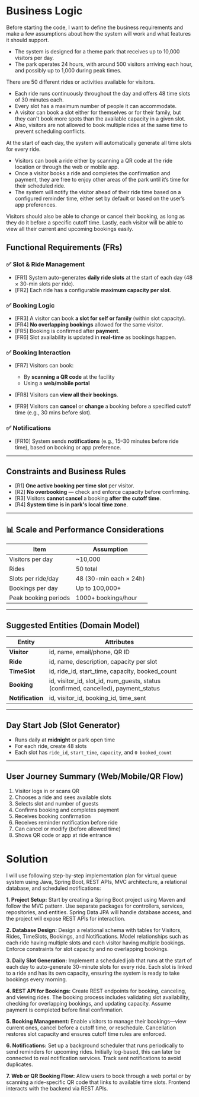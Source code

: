 # Business Logic
Before starting the code, I want to define the business requirements and make a few assumptions about how the system will work and what features it should support. 

* The system is designed for a theme park that receives up to 10,000 visitors per day. 
* The park operates 24 hours, with around 500 visitors arriving each hour, and possibly up to 1,000 during peak times.

There are 50 different rides or activities available for visitors.
* Each ride runs continuously throughout the day and offers 48 time slots of 30 minutes each. 
* Every slot has a maximum number of people it can accommodate.
* A visitor can book a slot either for themselves or for their family, but they can't book more spots than the available capacity in a given slot.
* Also, visitors are not allowed to book multiple rides at the same time to prevent scheduling conflicts.

At the start of each day, the system will automatically generate all time slots for every ride. 

* Visitors can book a ride either by scanning a QR code at the ride location or through the web or mobile app. 
* Once a visitor books a ride and completes the confirmation and payment, they are free to enjoy other areas of the park until it’s time for their scheduled ride.
* The system will notify the visitor ahead of their ride time based on a configured reminder time, either set by default or based on the user’s app preferences. 

Visitors should also be able to change or cancel their booking, as long as they do it before a specific cutoff time. 
Lastly, each visitor will be able to view all their current and upcoming bookings easily.

## Functional Requirements (FRs)

### ✅ Slot & Ride Management

* \[FR1] System auto-generates **daily ride slots** at the start of each day (48 × 30-min slots per ride).
* \[FR2] Each ride has a configurable **maximum capacity per slot**.

### ✅ Booking Logic

* \[FR3] A visitor can book **a slot for self or family** (within slot capacity).
* \[FR4] **No overlapping bookings** allowed for the same visitor.
* \[FR5] Booking is confirmed after **payment**.
* \[FR6] Slot availability is updated in **real-time** as bookings happen.

### ✅ Booking Interaction

* \[FR7] Visitors can book:

  * By **scanning a QR code** at the facility
  * Using a **web/mobile portal**
* \[FR8] Visitors can **view all their bookings**.
* \[FR9] Visitors can **cancel** or **change** a booking before a specified cutoff time (e.g., 30 mins before slot).

### ✅ Notifications

* \[FR10] System sends **notifications** (e.g., 15–30 minutes before ride time), based on booking or app preference.

---

## Constraints and Business Rules

* \[R1] **One active booking per time slot** per visitor.
* \[R2] **No overbooking** — check and enforce capacity before confirming.
* \[R3] Visitors **cannot cancel** a booking **after the cutoff time**.
* \[R4] **System time is in park's local time zone**.

---

## 📊 Scale and Performance Considerations

| Item                 | Assumption             |
| -------------------- | ---------------------- |
| Visitors per day     | \~10,000               |
| Rides                | 50 total               |
| Slots per ride/day   | 48 (30-min each × 24h) |
| Bookings per day     | Up to 100,000+         |
| Peak booking periods | 1000+ bookings/hour    |

---

## Suggested Entities (Domain Model)

| Entity           | Attributes                                                                             |
| ---------------- | -------------------------------------------------------------------------------------- |
| **Visitor**      | id, name, email/phone, QR ID                                                           |
| **Ride**         | id, name, description, capacity per slot                                               |
| **TimeSlot**     | id, ride\_id, start\_time, capacity, booked\_count                                     |
| **Booking**      | id, visitor\_id, slot\_id, num\_guests, status (confirmed, cancelled), payment\_status |
| **Notification** | id, visitor\_id, booking\_id, time\_sent                                               |

---

## Day Start Job (Slot Generator)

* Runs daily at **midnight** or park open time
* For each ride, create 48 slots
* Each slot has `ride_id`, `start_time`, `capacity`, and `0 booked_count`

---

## User Journey Summary (Web/Mobile/QR Flow)

1. Visitor logs in or scans QR
2. Chooses a ride and sees available slots
3. Selects slot and number of guests
4. Confirms booking and completes payment
5. Receives booking confirmation
6. Receives reminder notification before ride
7. Can cancel or modify (before allowed time)
8. Shows QR code or app at ride entrance

# Solution
I will use following step-by-step implementation plan for virtual queue system using Java, Spring Boot, REST APIs, MVC architecture, a relational database, and scheduled notifications:

**1. Project Setup:**
Start by creating a Spring Boot project using Maven and follow the MVC pattern. Use separate packages for controllers, services, repositories, and entities. Spring Data JPA will handle database access, and the project will expose REST APIs for interaction.

**2. Database Design:**
Design a relational schema with tables for Visitors, Rides, TimeSlots, Bookings, and Notifications. Model relationships such as each ride having multiple slots and each visitor having multiple bookings. Enforce constraints for slot capacity and no overlapping bookings.

**3. Daily Slot Generation:**
Implement a scheduled job that runs at the start of each day to auto-generate 30-minute slots for every ride. Each slot is linked to a ride and has its own capacity, ensuring the system is ready to take bookings every morning.

**4. REST API for Bookings:**
Create REST endpoints for booking, canceling, and viewing rides. The booking process includes validating slot availability, checking for overlapping bookings, and updating capacity. Assume payment is completed before final confirmation.

**5. Booking Management:**
Enable visitors to manage their bookings—view current ones, cancel before a cutoff time, or reschedule. Cancellation restores slot capacity and ensures cutoff time rules are enforced.

**6. Notifications:**
Set up a background scheduler that runs periodically to send reminders for upcoming rides. Initially log-based, this can later be connected to real notification services. Track sent notifications to avoid duplicates.

**7. Web or QR Booking Flow:**
Allow users to book through a web portal or by scanning a ride-specific QR code that links to available time slots. Frontend interacts with the backend via REST APIs.
